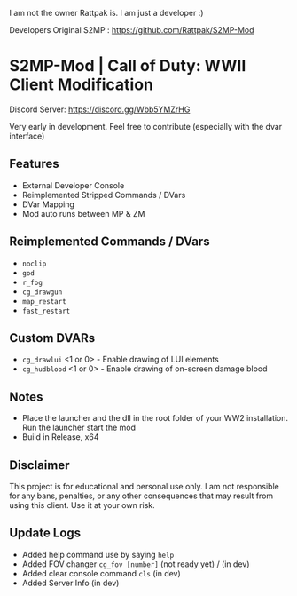 I am not the owner Rattpak is. I am just a developer :)

Developers Original S2MP : https://github.com/Rattpak/S2MP-Mod

# S2MP-Mod | Call of Duty: WWII Client Modification

Discord Server: https://discord.gg/Wbb5YMZrHG

Very early in development. Feel free to contribute (especially with the dvar interface)

## Features
- External Developer Console
- Reimplemented Stripped Commands / DVars
- DVar Mapping
- Mod auto runs between MP & ZM

## Reimplemented Commands / DVars
- `noclip`
- `god`
- `r_fog`
- `cg_drawgun`
- `map_restart`
- `fast_restart`

## Custom DVARs
- `cg_drawlui` \<1 or 0\> - Enable drawing of LUI elements
- `cg_hudblood` \<1 or 0\> - Enable drawing of on-screen damage blood
  
## Notes
- Place the launcher and the dll in the root folder of your WW2 installation. Run the launcher start the mod
- Build in Release, x64

## Disclaimer
This project is for educational and personal use only. I am not responsible for any bans, penalties, or any other consequences that may result from using this client. Use it at your own risk.

## Update Logs
- Added help command use by saying `help`
- Added FOV changer `cg_fov [number]` (not ready yet) / (in dev)
- Added clear console command `cls` (in dev)
- Added Server Info (in dev)
